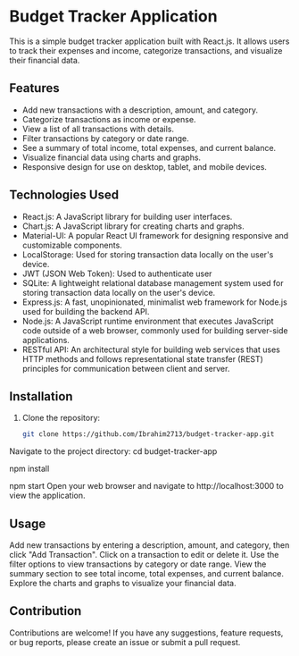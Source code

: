 # Budget Tracker Application

This is a simple budget tracker application built with React.js. It allows users to track their expenses and income, categorize transactions, and visualize their financial data.

## Features

- Add new transactions with a description, amount, and category.
- Categorize transactions as income or expense.
- View a list of all transactions with details.
- Filter transactions by category or date range.
- See a summary of total income, total expenses, and current balance.
- Visualize financial data using charts and graphs.
- Responsive design for use on desktop, tablet, and mobile devices.

## Technologies Used

- React.js: A JavaScript library for building user interfaces.
- Chart.js: A JavaScript library for creating charts and graphs.
- Material-UI: A popular React UI framework for designing responsive and customizable components.
- LocalStorage: Used for storing transaction data locally on the user's device.
- JWT (JSON Web Token): Used to authenticate user
 - SQLite: A lightweight relational database management system used for storing transaction data locally on the user's device.
- Express.js: A fast, unopinionated, minimalist web framework for Node.js used for building the backend API.
- Node.js: A JavaScript runtime environment that executes JavaScript code outside of a web browser, commonly used for building server-side applications.
- RESTful API: An architectural style for building web services that uses HTTP methods and follows representational state transfer (REST) principles for communication between client and server. 

## Installation

1. Clone the repository:

   ```bash
   git clone https://github.com/Ibrahim2713/budget-tracker-app.git

   
Navigate to the project directory:
cd budget-tracker-app

npm install


npm start
Open your web browser and navigate to http://localhost:3000 to view the application.




## Usage
Add new transactions by entering a description, amount, and category, then click "Add Transaction".
Click on a transaction to edit or delete it.
Use the filter options to view transactions by category or date range.
View the summary section to see total income, total expenses, and current balance.
Explore the charts and graphs to visualize your financial data.

## Contribution
Contributions are welcome! If you have any suggestions, feature requests, or bug reports, please create an issue or submit a pull request.



